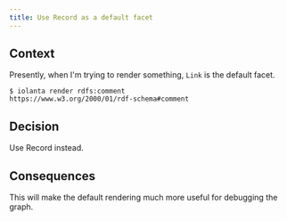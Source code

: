 ```yaml
---
title: Use Record as a default facet
---
```


## Context

Presently, when I'm trying to render something, `Link` is the default facet.

```shell
$ iolanta render rdfs:comment
https://www.w3.org/2000/01/rdf-schema#comment
```

## Decision

Use Record instead.

## Consequences

This will make the default rendering much more useful for debugging the graph.
